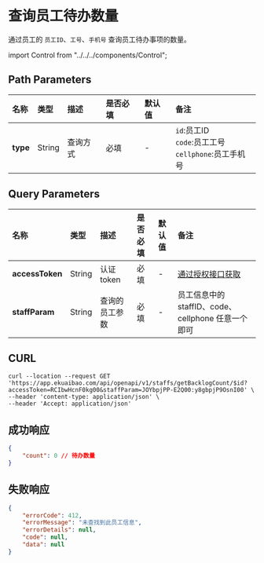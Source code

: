 # 查询员工待办数量
通过员工的 `员工ID`、`工号`、`手机号` 查询员工待办事项的数量。

import Control from "../../../components/Control";

<Control
method="GET"
url="/api/openapi/v1/staffs/getBacklogCount/$`type`"
/>

## Path Parameters

| 名称 | 类型 | 描述 | 是否必填 | 默认值 | 备注 |
| :--- | :--- | :--- | :--- |:--- | :--- |
| **type** | String | 查询方式 | 必填 | - | `id`:员工ID<br/>`code`:员工工号<br/>`cellphone`:员工手机号 |

## Query Parameters

| 名称 | 类型 | 描述 | 是否必填 | 默认值 | 备注 |
| :--- | :--- | :--- | :--- |:--- | :--- |
| **accessToken** | String  | 认证token	   | 必填 | - | [通过授权接口获取](/docs/open-api/getting-started/auth) |
| **staffParam**  | String  | 查询的员工参数  | 必填 | - | 员工信息中的 staffID、code、cellphone 任意一个即可 | 

## CURL
```
curl --location --request GET 'https://app.ekuaibao.com/api/openapi/v1/staffs/getBacklogCount/$id?accessToken=RCIbwHcnF0kg00&staffParam=JOYbpjPP-E2Q00:y8gbpjP9OsnI00' \
--header 'content-type: application/json' \
--header 'Accept: application/json'
```

## 成功响应
```json
{
    "count": 0 // 待办数量
}
```

## 失败响应
```json
{
    "errorCode": 412,
    "errorMessage": "未查找到此员工信息",
    "errorDetails": null,
    "code": null,
    "data": null
}
```